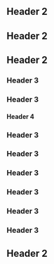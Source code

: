 ## Header 2

## Header 2

## Header 2

### Header 3

### Header 3

#### Header 4

### Header 3

### Header 3

### Header 3

### Header 3

### Header 3

### Header 3

## Header 2
